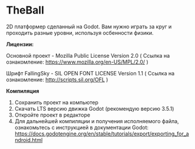 # TheBall
2D платформер сделанный на Godot. Вам нужно играть за круг и проходить разные уровни, используя осбенности физики.

<b>Лицензии:</b>

Основной проект - Mozilla Public License
Version 2.0 ( Ссылка на ознакомление: https://www.mozilla.org/en-US/MPL/2.0/ )

Шрифт FallingSky - SIL OPEN FONT LICENSE Version 1.1 ( Ссылка на ознакомление: http://scripts.sil.org/OFL )

<b>Компиляция</b>

1) Сохранить проект на компьютер
2) Скачать LTS версию движка Godot (рекомендую версию 3.5.1)
3) Откройте проект в редакторе
4) Для дальнейшей компиляции и получения исполняемого файла, ознакомьтесь с инструкцией в документации Godot: https://docs.godotengine.org/en/stable/tutorials/export/exporting_for_android.html
